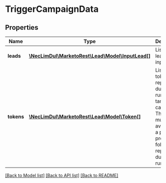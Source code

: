 # TriggerCampaignData

## Properties

Name | Type | Description | Notes
------------ | ------------- | ------------- | -------------
**leads** | [**\NecLimDul\MarketoRest\Lead\Model\InputLead[]**](InputLead.md) | List of leads for input |
**tokens** | [**\NecLimDul\MarketoRest\Lead\Model\Token[]**](Token.md) | List of my tokens to replace during the run of the target campaign.  The tokens must be available in a parent program or folder to be replaced during the run | [optional]

[[Back to Model list]](../../README.md#models) [[Back to API list]](../../README.md#endpoints) [[Back to README]](../../README.md)
